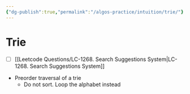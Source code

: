 ```yaml
---
{"dg-publish":true,"permalink":"/algos-practice/intuition/trie/"}
---
```


# Trie
- [ ] [[Leetcode Questions/LC-1268. Search Suggestions System\|LC-1268. Search Suggestions System]]
- Preorder traversal of a trie
	- Do not sort. Loop the alphabet instead

